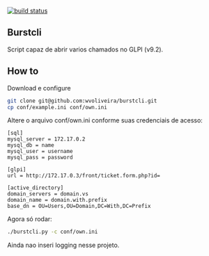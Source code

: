 [![build status](https://travis-ci.org/wvoliveira/burstcli.svg?branch=master)](https://travis-ci.org/wvoliveira/burstcli)

Burstcli
---------

Script capaz de abrir varios chamados no GLPI (v9.2).  

How to
-----

Download e configure
```bash
git clone git@github.com:wvoliveira/burstcli.git
cp conf/example.ini conf/own.ini
```

Altere o arquivo conf/own.ini conforme suas credenciais de acesso:
```
[sql]
mysql_server = 172.17.0.2
mysql_db = name
mysql_user = username
mysql_pass = password

[glpi]
url = http://172.17.0.3/front/ticket.form.php?id=

[active_directory]
domain_servers = domain.vs
domain_name = domain.with.prefix
base_dn = OU=Users,OU=Domain,DC=With,DC=Prefix
```

Agora só rodar:
```bash
./burstcli.py -c conf/own.ini
```

Ainda nao inseri logging nesse projeto.
